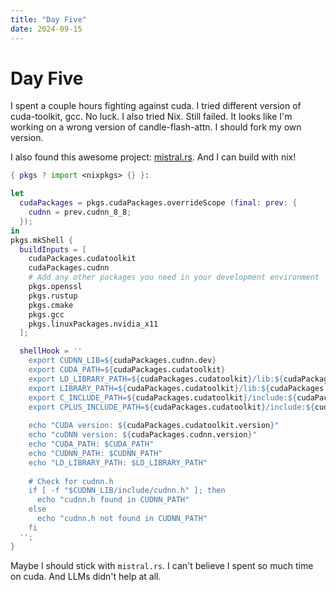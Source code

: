 ```yaml
---
title: "Day Five"
date: 2024-09-15
---
```


# Day Five

I spent a couple hours fighting against cuda. I tried different version of cuda-toolkit, gcc. No luck. I also tried Nix. Still failed. It looks like I'm working on a wrong version of candle-flash-attn. I should fork my own version.

I also found this awesome project: [mistral.rs](https://github.com/EricLBuehler/mistral.rs). And I can build with nix!
```nix
{ pkgs ? import <nixpkgs> {} }:

let
  cudaPackages = pkgs.cudaPackages.overrideScope (final: prev: {
    cudnn = prev.cudnn_8_8;
  });
in
pkgs.mkShell {
  buildInputs = [
    cudaPackages.cudatoolkit
    cudaPackages.cudnn
    # Add any other packages you need in your development environment
    pkgs.openssl
    pkgs.rustup
    pkgs.cmake
    pkgs.gcc
    pkgs.linuxPackages.nvidia_x11
  ];

  shellHook = ''
    export CUDNN_LIB=${cudaPackages.cudnn.dev}
    export CUDA_PATH=${cudaPackages.cudatoolkit}
    export LD_LIBRARY_PATH=${cudaPackages.cudatoolkit}/lib:${cudaPackages.cudnn}/lib:${pkgs.linuxPackages.nvidia_x11}/lib:$LD_LIBRARY_PATH
    export LIBRARY_PATH=${cudaPackages.cudatoolkit}/lib:${cudaPackages.cudnn}/lib:$LIBRARY_PATH
    export C_INCLUDE_PATH=${cudaPackages.cudatoolkit}/include:${cudaPackages.cudnn}/include:$C_INCLUDE_PATH
    export CPLUS_INCLUDE_PATH=${cudaPackages.cudatoolkit}/include:${cudaPackages.cudnn}/include:$CPLUS_INCLUDE_PATH
    
    echo "CUDA version: ${cudaPackages.cudatoolkit.version}"
    echo "cuDNN version: ${cudaPackages.cudnn.version}"
    echo "CUDA_PATH: $CUDA_PATH"
    echo "CUDNN_PATH: $CUDNN_PATH"
    echo "LD_LIBRARY_PATH: $LD_LIBRARY_PATH"
    
    # Check for cudnn.h
    if [ -f "$CUDNN_LIB/include/cudnn.h" ]; then
      echo "cudnn.h found in CUDNN_PATH"
    else
      echo "cudnn.h not found in CUDNN_PATH"
    fi
  '';
}
```

Maybe I should stick with `mistral.rs`.
I can't believe I spent so much time on cuda. And LLMs didn't help at all.
